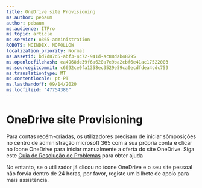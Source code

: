 ```yaml
---
title: OneDrive site Provisioning
ms.author: pebaum
author: pebaum
ms.audience: ITPro
ms.topic: article
ms.service: o365-administration
ROBOTS: NOINDEX, NOFOLLOW
localization_priority: Normal
ms.assetid: bd7d87d5-abf3-4c72-941d-ac88dab48795
ms.openlocfilehash: ea4968de39f6a620a7e9ba2cbf6e41ac17522003
ms.sourcegitcommit: c6692ce0fa1358ec3529e59ca0ecdfdea4cdc759
ms.translationtype: MT
ms.contentlocale: pt-PT
ms.lasthandoff: 09/14/2020
ms.locfileid: "47754386"
---
```

# <a name="onedrive-site-provisioning"></a>OneDrive site Provisioning

Para contas recém-criadas, os utilizadores precisam de iniciar sômposições no centro de administração microsoft 365 com a sua própria conta e clicar no ícone OneDrive para iniciar manualmente a oferta do site OneDrive.
Siga este [Guia de Resolução de Problemas](https://docs.microsoft.com/sharepoint/support/sites/troubleshooting-guide-for-sites-stopped-at-provisioning) para obter ajuda

No entanto, se o utilizador já clicou no ícone OneDrive e o seu site pessoal não forvia dentro de 24 horas, por favor, registe um bilhete de apoio para mais assistência.

